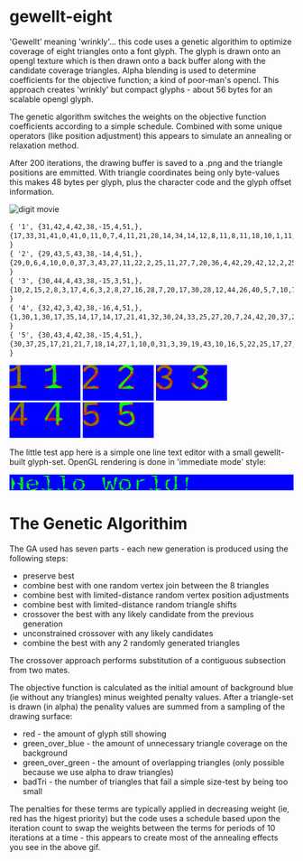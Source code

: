 # gewellt-eight

'Gewellt' meaning 'wrinkly'... this code uses a genetic algorithim to optimize coverage of eight triangles
onto a font glyph. The glyph is drawn onto an opengl texture which is then drawn onto a back buffer along with 
the candidate coverage triangles. Alpha blending is used to determine coefficients for the objective function; a kind of
poor-man's opencl. This approach creates 'wrinkly' but compact glyphs - about 56 bytes for an scalable opengl glyph.

The genetic algorithm switches the weights on the objective function coefficients according to a simple
schedule. Combined with some unique operators (like position adjustment) this appears to simulate an
annealing or relaxation method.

After 200 iterations, the drawing buffer is saved to a .png and the triangle positions are
emmitted. With triangle coordinates being only byte-values this makes 48 bytes per glyph, plus the character code
and the glyph offset information.

![digit movie](https://github.com/orthopteroid/gewellt-eight/blob/master/digits-8tri.gif?raw=true "digit movie")

```
{ '1', {31,42,4,42,38,-15,4,51,}, {17,33,31,41,0,41,0,11,0,7,4,11,21,28,14,34,14,12,8,11,8,11,18,10,1,11,2,6,1,8,0,8,13,4,7,11,19,0,11,0,20,26,7,0,17,0,11,0,} }
{ '2', {29,43,5,43,38,-14,4,51,}, {29,0,6,4,10,0,0,37,3,43,27,11,22,2,25,11,27,7,20,36,4,42,29,42,12,2,25,11,22,2,29,8,29,0,29,6,1,11,2,5,16,2,20,12,25,11,25,15,} }
{ '3', {30,44,4,43,38,-15,3,51,}, {10,2,15,2,8,3,17,4,6,3,2,8,27,16,28,7,20,17,30,28,12,44,26,40,5,7,10,7,0,11,30,10,22,1,7,1,29,30,20,17,10,21,0,32,14,41,8,42,} }
{ '4', {32,42,3,42,38,-16,4,51,}, {1,30,1,30,17,35,14,17,14,17,21,41,32,30,24,33,25,27,20,7,24,42,20,37,24,38,24,33,24,35,20,6,24,40,26,1,20,0,27,0,8,19,2,33,0,29,18,2,} }
{ '5', {30,43,4,42,38,-15,4,51,}, {30,37,25,17,21,21,7,18,14,27,1,10,0,31,3,39,19,43,10,16,5,22,25,17,27,30,13,42,27,38,8,6,26,3,23,0,5,24,7,6,2,11,22,0,3,0,2,9,} }
```

![digit](bin/1.png)
![digit](bin/2.png)
![digit](bin/3.png)
![digit](bin/4.png)
![digit](bin/5.png)

The little test app here is a simple one line text editor with a small gewellt-built glyph-set. OpenGL rendering
is done in 'immediate mode' style:

![hello](hello-world.png)

# The Genetic Algorithim

The GA used has seven parts - each new generation is produced using the following steps:

* preserve best
* combine best with one random vertex join between the 8 triangles
* combine best with limited-distance random vertex position adjustments
* combine best with limited-distance random triangle shifts
* crossover the best with any likely candidate from the previous generation
* unconstrained crossover with any likely candidates
* combine the best with any 2 randomly generated triangles

The crossover approach performs substitution of a contiguous subsection from two mates.

The objective function is calculated as the initial amount of background blue (ie without any triangles) minus
weighted penalty values. After a triangle-set is drawn (in alpha) the penality values are summed from
a sampling of the drawing surface:

* red - the amount of glyph still showing
* green_over_blue - the amount of unnecessary triangle coverage on the background
* green_over_green - the amount of overlapping triangles (only possible because we use alpha to draw triangles)
* badTri - the number of triangles that fail a simple size-test by being too small

The penalties for these terms are typically applied in decreasing weight (ie, red has the higest priority) but
the code uses a schedule based upon the iteration count to swap the weights between the terms for periods
of 10 iterations at a time - this appears to create most of the annealing effects you see in the above gif.
